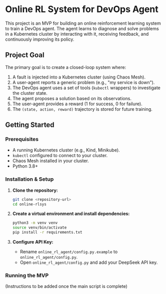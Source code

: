 # Online RL System for DevOps Agent

This project is an MVP for building an online reinforcement learning system to train a DevOps agent. The agent learns to diagnose and solve problems in a Kubernetes cluster by interacting with it, receiving feedback, and continuously improving its policy.

## Project Goal

The primary goal is to create a closed-loop system where:
1.  A fault is injected into a Kubernetes cluster (using Chaos Mesh).
2.  A user-agent reports a generic problem (e.g., "my service is down").
3.  The DevOps agent uses a set of tools (`kubectl` wrappers) to investigate the cluster state.
4.  The agent proposes a solution based on its observations.
5.  The user-agent provides a reward (1 for success, 0 for failure).
6.  The `(state, action, reward)` trajectory is stored for future training.

## Getting Started

### Prerequisites

- A running Kubernetes cluster (e.g., Kind, Minikube).
- `kubectl` configured to connect to your cluster.
- Chaos Mesh installed in your cluster.
- Python 3.8+

### Installation & Setup

1.  **Clone the repository:**
    ```bash
    git clone <repository-url>
    cd online-rlsys
    ```

2.  **Create a virtual environment and install dependencies:**
    ```bash
    python3 -m venv venv
    source venv/bin/activate
    pip install -r requirements.txt
    ```

3.  **Configure API Key:**
    - Rename `online_rl_agent/config.py.example` to `online_rl_agent/config.py`.
    - Open `online_rl_agent/config.py` and add your DeepSeek API key.

### Running the MVP

(Instructions to be added once the main script is complete)
